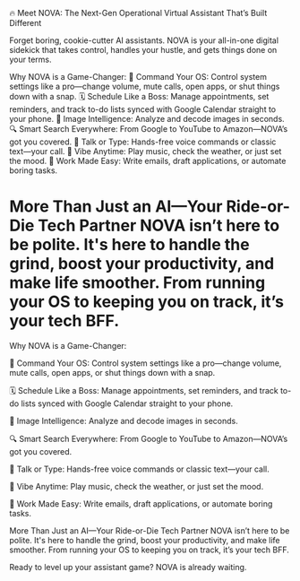 🔥 Meet NOVA: The Next-Gen Operational Virtual Assistant That’s Built Different

Forget boring, cookie-cutter AI assistants. NOVA is your all-in-one digital sidekick that takes control, handles your hustle, and gets things done on your terms.

Why NOVA is a Game-Changer:
🚀 Command Your OS: Control system settings like a pro—change volume, mute calls, open apps, or shut things down with a snap.
🗓️ Schedule Like a Boss: Manage appointments, set reminders, and track to-do lists synced with Google Calendar straight to your phone.
🧠 Image Intelligence: Analyze and decode images in seconds.
🔍 Smart Search Everywhere: From Google to YouTube to Amazon—NOVA’s got you covered.
🎤 Talk or Type: Hands-free voice commands or classic text—your call.
🎵 Vibe Anytime: Play music, check the weather, or just set the mood.
💼 Work Made Easy: Write emails, draft applications, or automate boring tasks.

More Than Just an AI—Your Ride-or-Die Tech Partner
NOVA isn’t here to be polite. It's here to handle the grind, boost your productivity, and make life smoother. From running your OS to keeping you on track, it’s your tech BFF.
=======
Why NOVA is a Game-Changer: 

🚀 Command Your OS: Control system settings like a pro—change volume, mute calls, open apps, or shut things down with a snap. 

🗓️ Schedule Like a Boss: Manage appointments, set reminders, and track to-do lists synced with Google Calendar straight to your phone. 

🧠 Image Intelligence: Analyze and decode images in seconds. 

🔍 Smart Search Everywhere: From Google to YouTube to Amazon—NOVA’s got you covered. 

🎤 Talk or Type: Hands-free voice commands or classic text—your call. 

🎵 Vibe Anytime: Play music, check the weather, or just set the mood. 

💼 Work Made Easy: Write emails, draft applications, or automate boring tasks.


More Than Just an AI—Your Ride-or-Die Tech Partner NOVA isn’t here to be polite. It's here to handle the grind, boost your productivity, and make life smoother. 
From running your OS to keeping you on track, it’s your tech BFF.

Ready to level up your assistant game? NOVA is already waiting.
